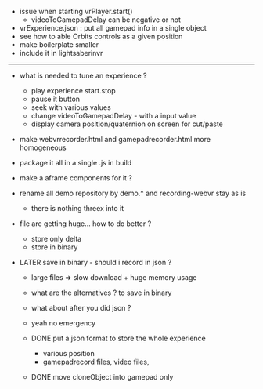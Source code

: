 - issue when starting vrPlayer.start()
  - videoToGamepadDelay can be negative or not
- vrExperience.json : put all gamepad info in a single object
- see how to able Orbits controls as a given position
- make boilerplate smaller
- include it in lightsaberinvr

----------------
- what is needed to tune an experience ?
  - play experience start.stop
  - pause it button
  - seek with various values
  - change videoToGamepadDelay - with a input value
  - display camera position/quaternion on screen for cut/paste

- make webvrrecorder.html and gamepadrecorder.html more homogeneous
- package it all in a single .js in build
- make a aframe components for it ?

- rename all demo repository by demo.* and recording-webvr stay as is
  - there is nothing threex into it

- file are getting huge... how to do better ?
  - store only delta
  - store in binary
- LATER save in binary - should i record in json ?
  - large files => slow download + huge memory usage
  - what are the alternatives ? to save in binary
  - what about after you did json ?
  - yeah no emergency

  - DONE put a json format to store the whole experience
    - various position
    - gamepadrecord files, video files, 
  - DONE move cloneObject into gamepad only
